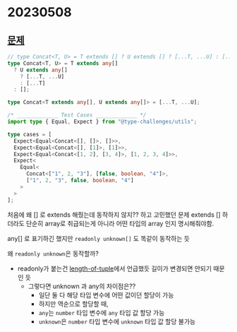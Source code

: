 # 20230508

## [문제](https://www.typescriptlang.org/play?ssl=21&ssc=30&pln=21&pc=47#code/PQKgUABBCsDMsQLQQMIHsB2BjAhgF0iUWJMICMBPCAQQwBMAnAUyoGkGcBnNAN04GsqACgACZZrAAM-DgDYAnFk4BKCAGImXKmpwMOFMITXGIARQCuTTngCWmQ1ACSAWwAOAGybOmGPBDwAFkwQAFI4PDgAylgMNq5+AAbUejgUAHRYmLh4CRAAZubYtpgQNhj+Qf4UrsGcFNZeaTRVNf44-FYVwXgA7mgQugDm5t6+nE0AKpVo5niusxCcATPudBBkwTgQGEw9AylUgfil2O7mdJ1l83icJxDueAwQaAwXDA4QAGIvEEwAHjg3J4AFwfBLgm6EPDVYIAJSs5geEAAvKgsvgADwAbQAjABdAA0ECxACY8QA+CDAYC-P41LB4JhrPD9DbEnFEsmEcEJD6UgBqNl2z3KAHEbHgABLmMjAiABPBzTjA6k3LABNIAK3GL0GwDgsDAIGAhlAEAA+pardarRAAJozJ7oC4QSVMZgWm1e80QY2GaGtdDYTETIkAVUpqImtMZ9FuzBwdEw7iohX4GDQPQwWLxEAA-BAwzGfHR45okxgUxA0xmszn88S0k3QxAm2kw7m5Vi2xNO8S8aaaQHgkHshjo-9Y6WBhgKDnw8W4zO5xSUY3m0S2x3TSBPd7rRAJlY-CguJ19zbfSabG4Xn5hxAAN4QACiAEdzDh3ESX3SmAyIAAX3yBg0GcCAAHIRGHRB1S-TwMEGKxgFmGx3E4CD-RhCBcE4TpUSxQhf3pPAMXfT93AxUdMXnftySJHNyXooi-wZMiPy-Kj0VI2jcQpBj8SYgkWJI9iKK44MeI5CAyQY2AiQAFn49lOSJeSICUoSRP-UjyM46ieIgnEINUyDYAgwliTyL88KJMg0DQTwcAwIkIIUiz6OJIyTJk1zzKJaz0KYOyHKclzIPcilmIHMAzQvA9PnMBhAndCBIkZVxbni20-VAQhKUiAJdGCChHUWRzUMwZV5UVTKVWANUNW1NJdX1eBgGczgendfKIEFYVuDOYoMGqhUlXqxqtR1Bg9QNYBBsqkbeoAWReEcivcBCkNG2rlVVTh1SmlqZqNE0gA)

```ts
// type Concat<T, U> = T extends [] ? U extends [] ? [...T, ...U] : [...T] : [] (❌)
type Concat<T, U> = T extends any[]
  ? U extends any[]
    ? [...T, ...U]
    : [...T]
  : [];

type Concat<T extends any[], U extends any[]> = [...T, ...U];

/* _____________ Test Cases _____________ */
import type { Equal, Expect } from "@type-challenges/utils";

type cases = [
  Expect<Equal<Concat<[], []>, []>>,
  Expect<Equal<Concat<[], [1]>, [1]>>,
  Expect<Equal<Concat<[1, 2], [3, 4]>, [1, 2, 3, 4]>>,
  Expect<
    Equal<
      Concat<["1", 2, "3"], [false, boolean, "4"]>,
      ["1", 2, "3", false, boolean, "4"]
    >
  >
];
```

처음에 왜 [] 로 extends 해줬는데 동작하지 않지?? 하고 고민했던 문제
extends [] 하더라도 단순히 array로 취급되는게 아니라 어떤 타입의 array 인지 명시해줘야함.

any[] 로 표기하긴 했지만 `readonly unknown[]` 도 똑같이 동작하는 듯

왜 `readonly unknown`은 동작할까?

- readonly가 붙는건 [length-of-tuple](/week2/18-length-of-tuple.md)에서 언급했듯 길이가 변경되면 안되기 때문인 듯
  - 그렇다면 unknown 과 any의 차이점은??
    - 일단 둘 다 해당 타입 변수에 어떤 값이던 할당이 가능
    - 하지만 역순으로 할당할 때,
    - `any`는 `number` 타입 변수에 `any` 타입 값 할당 가능
    - `unknown`은 `number` 타입 변수에 `unknown` 타입 값 할당 불가능
